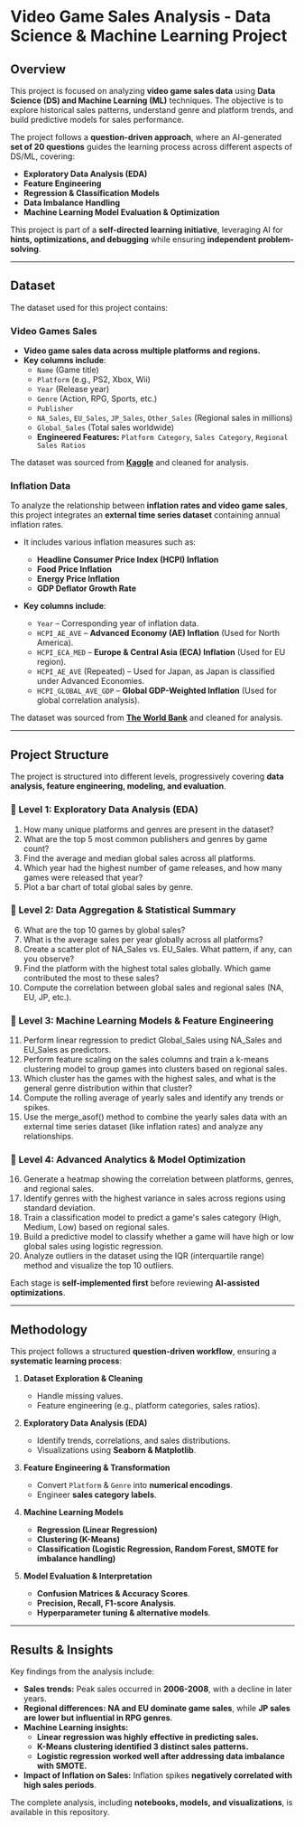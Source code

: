 # **Video Game Sales Analysis - Data Science & Machine Learning Project**

## **Overview**

This project is focused on analyzing **video game sales data** using **Data Science (DS) and Machine Learning (ML)** techniques. The objective is to explore historical sales patterns, understand genre and platform trends, and build predictive models for sales performance.

The project follows a **question-driven approach**, where an AI-generated **set of 20 questions** guides the learning process across different aspects of DS/ML, covering:

- **Exploratory Data Analysis (EDA)**
- **Feature Engineering**
- **Regression & Classification Models**
- **Data Imbalance Handling**
- **Machine Learning Model Evaluation & Optimization**

This project is part of a **self-directed learning initiative**, leveraging AI for **hints, optimizations, and debugging** while ensuring **independent problem-solving**.

---

## **Dataset**

The dataset used for this project contains:

### **Video Games Sales**

- **Video game sales data across multiple platforms and regions.**
- **Key columns include**:
  - `Name` (Game title)
  - `Platform` (e.g., PS2, Xbox, Wii)
  - `Year` (Release year)
  - `Genre` (Action, RPG, Sports, etc.)
  - `Publisher`
  - `NA_Sales`, `EU_Sales`, `JP_Sales`, `Other_Sales` (Regional sales in millions)
  - `Global_Sales` (Total sales worldwide)
  - **Engineered Features:** `Platform Category`, `Sales Category`, `Regional Sales Ratios`
  
The dataset was sourced from [**Kaggle**](https://www.kaggle.com/datasets/willianoliveiragibin/video-game-sales-analyze/data) and cleaned for analysis.

### **Inflation Data**

To analyze the relationship between **inflation rates and video game sales**, this project integrates an **external time series dataset** containing annual inflation rates.

- It includes various inflation measures such as:
  - **Headline Consumer Price Index (HCPI) Inflation**
  - **Food Price Inflation**
  - **Energy Price Inflation**
  - **GDP Deflator Growth Rate**

- **Key columns include**:
  - `Year` – Corresponding year of inflation data.
  - `HCPI_AE_AVE` – **Advanced Economy (AE) Inflation** (Used for North America).
  - `HCPI_ECA_MED` – **Europe & Central Asia (ECA) Inflation** (Used for EU region).
  - `HCPI_AE_AVE` (Repeated) – Used for Japan, as Japan is classified under Advanced Economies.
  - `HCPI_GLOBAL_AVE_GDP` – **Global GDP-Weighted Inflation** (Used for global correlation analysis).

The dataset was sourced from [**The World Bank**](https://www.worldbank.org/en/research/brief/inflation-database) and cleaned for analysis.

---

## **Project Structure**

The project is structured into different levels, progressively covering **data analysis, feature engineering, modeling, and evaluation**.

### **📌 Level 1: Exploratory Data Analysis (EDA)**

1. How many unique platforms and genres are present in the dataset?
2. What are the top 5 most common publishers and genres by game count?
3. Find the average and median global sales across all platforms.
4. Which year had the highest number of game releases, and how many games were released that year?
5. Plot a bar chart of total global sales by genre.

### **📌 Level 2: Data Aggregation & Statistical Summary**

6. What are the top 10 games by global sales?
7. What is the average sales per year globally across all platforms?
8. Create a scatter plot of NA_Sales vs. EU_Sales. What pattern, if any, can you observe?
9. Find the platform with the highest total sales globally. Which game contributed the most to these sales?
10. Compute the correlation between global sales and regional sales (NA, EU, JP, etc.).

### **📌 Level 3: Machine Learning Models & Feature Engineering**

11. Perform linear regression to predict Global_Sales using NA_Sales and EU_Sales as predictors.
12. Perform feature scaling on the sales columns and train a k-means clustering model to group games into clusters based on regional sales.
13. Which cluster has the games with the highest sales, and what is the general genre distribution within that cluster?
14. Compute the rolling average of yearly sales and identify any trends or spikes.
15. Use the merge_asof() method to combine the yearly sales data with an external time series dataset (like inflation rates) and analyze any relationships.

### **📌 Level 4: Advanced Analytics & Model Optimization**

16. Generate a heatmap showing the correlation between platforms, genres, and regional sales.
17. Identify genres with the highest variance in sales across regions using standard deviation.
18. Train a classification model to predict a game's sales category (High, Medium, Low) based on regional sales.
19. Build a predictive model to classify whether a game will have high or low global sales using logistic regression.
20. Analyze outliers in the dataset using the IQR (interquartile range) method and visualize the top 10 outliers.

Each stage is **self-implemented first** before reviewing **AI-assisted optimizations**.

---

## **Methodology**

This project follows a structured **question-driven workflow**, ensuring a **systematic learning process**:

1. **Dataset Exploration & Cleaning**  
   - Handle missing values.
   - Feature engineering (e.g., platform categories, sales ratios).

2. **Exploratory Data Analysis (EDA)**
   - Identify trends, correlations, and sales distributions.
   - Visualizations using **Seaborn & Matplotlib**.

3. **Feature Engineering & Transformation**
   - Convert `Platform` & `Genre` into **numerical encodings**.
   - Engineer **sales category labels**.

4. **Machine Learning Models**
   - **Regression (Linear Regression)**
   - **Clustering (K-Means)**
   - **Classification (Logistic Regression, Random Forest, SMOTE for imbalance handling)**

5. **Model Evaluation & Interpretation**
   - **Confusion Matrices & Accuracy Scores**.
   - **Precision, Recall, F1-score Analysis**.
   - **Hyperparameter tuning & alternative models**.

---

## **Results & Insights**

Key findings from the analysis include:

- **Sales trends:** Peak sales occurred in **2006-2008**, with a decline in later years.
- **Regional differences:** **NA and EU dominate game sales**, while **JP sales are lower but influential in RPG genres**.
- **Machine Learning insights:**
  - **Linear regression was highly effective in predicting sales.**
  - **K-Means clustering identified 3 distinct sales patterns.**
  - **Logistic regression worked well after addressing data imbalance with SMOTE.**
- **Impact of Inflation on Sales:** Inflation spikes **negatively correlated with high sales periods**.

The complete analysis, including **notebooks, models, and visualizations**, is available in this repository.
